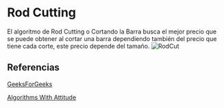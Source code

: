 # Rod Cutting
El algoritmo de Rod Cutting o Cortando la Barra busca el mejor precio que se puede obtener al cortar una barra dependiendo también del precio que tiene cada corte, este precio depende del tamaño.
![RodCut](https://www.codesdope.com/staticroot/images/algorithm/rod1.png)

## Referencias
[GeeksForGeeks](https://www.geeksforgeeks.org/cutting-a-rod-dp-13/)


[Algorithms With Attitude](https://www.youtube.com/watch?v=re9rF9SqRFc)
